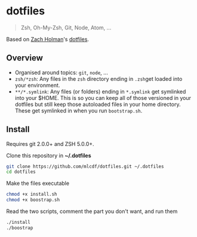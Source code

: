 # dotfiles
> Zsh, Oh-My-Zsh, Git, Node, Atom, ...

Based on [Zach Holman](https://github.com/holman)'s [dotfiles](https://github.com/holman/dotfiles).

## Overview

- Organised around topics: `git`, `node`, ...
- `zsh/*zsh`: Any files in the `zsh` directory ending in `.zsh`get loaded into your environment.
- `**/*.symlink`: Any files (or folders) ending in `*.symlink` get symlinked into your $HOME. This is so you can keep all of those versioned in your dotfiles but still keep those autoloaded files in your home directory. These get symlinked in when you run `bootstrap.sh`.

## Install

Requires git 2.0.0+ and ZSH 5.0.0+.

Clone this repository in **~/.dotfiles**
```bash
git clone https://github.com/mlcdf/dotfiles.git ~/.dotfiles
cd dotfiles
```

Make the files executable
```bash
chmod +x install.sh
chmod +x boostrap.sh
```

Read the two scripts, comment the part you don't want, and run them

```bash
./install
./boostrap
```
